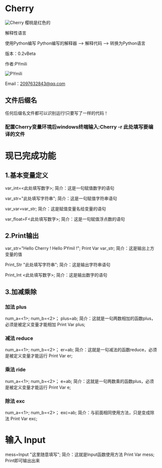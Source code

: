 # Cherry

![Cherry](http://47.108.189.192/Pymili/logo.ico)
樱桃是红色的

解释性语言

使用Python编写 Python编写的解释器 --> 解释代码 --> 转换为Python语言

版本：0.2vBeta

作者:PYmili

![PYmili](http://47.108.189.192/Pymili/image/PYmili.jpg)

Email：2097632843@qq.com

## 文件后缀名

任何后缀名文件都可以识别运行!只要写了一样的代码！

### 配置Cherry变量环境后windows终端输入:Cherry -r 此处填写要编译的文件

# 现已完成功能

## 1.基本变量定义

var_int=<此处填写数字>; 	 简介：这是一句赋值数字的语句

var_str="此处填写字符串"; 	 简介：这是一句赋值字符串语句

var_var=var_str;  	简介：这是赋值变量名给变量的语句

var_float=F<此处填写数字>;	简介：这是一句赋值浮点数的语句

## 2.Print输出

var_str="Hello Cherry !  Hello PYmil !";
Print Var var_str;	简介：这是输出上方变量的值

Print_Str "此处填写字符串";	简介：这是输出字符串语句

Print_Int <此处填写数字>;	简介：这是输出数字的语句

## 3.加减乘除

### 加法 plus

num_a=<1>;
num_b=<2>；
plus=a<plus>b;	简介：这就是一句两数相加的函数plus，必须是被定义变量才能相加
Print Var plus;

### 减法 reduce

num_a=<1>;
num_b=<2>；
er=a<reduce>b;	简介：这就是一句减法的函数reduce，必须是被定义变量才能运行
Print Var er;

### 乘法 ride

num_a=<1>;
num_b=<2>；
e=a<ride>b;	简介：这就是一句两数乘的函数plus，必须是被定义变量才能运行
Print Var e;

### 除法 exc

num_a=<1>;
num_b=<2>；
exc=a<exc>b;	简介：与前面相同使用方法，只是变成除法
Print Var exc;

# 输入 Input

mess=Input "这里随意填写";	简介：这就是Input函数使用方法
Print Var mess;	Print即可输出出来

